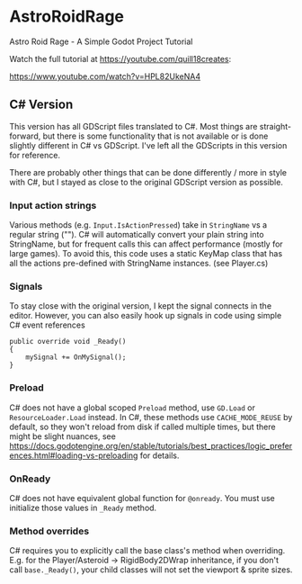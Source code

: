 # AstroRoidRage
Astro Roid Rage - A Simple Godot Project Tutorial

Watch the full tutorial at https://youtube.com/quill18creates:

https://www.youtube.com/watch?v=HPL82UkeNA4

## C# Version

This version has all GDScript files translated to C#. Most things are straight-forward, but there is some functionality
that is not available or is done slightly different in C# vs GDScript. I've left all the GDScripts in this version for reference.

There are probably other things that can be done differently / more in style with C#, but I stayed as close to the original
GDScript version as possible.

### Input action strings

Various methods (e.g. `Input.IsActionPressed`) take in `StringName` vs a regular string (""). C# will automatically convert your
plain string into StringName, but for frequent calls this can affect performance (mostly for large games). To avoid this, this code
uses a static KeyMap class that has all the actions pre-defined with StringName instances. (see Player.cs)

### Signals

To stay close with the original version, I kept the signal connects in the editor. However, you can also easily hook up signals in
code using simple C# event references
```
public override void _Ready()
{
    mySignal += OnMySignal();
}
```

### Preload

C# does not have a global scoped `Preload` method, use `GD.Load` or `ResourceLoader.Load` instead. In C#, these methods use `CACHE_MODE_REUSE` by default, 
so they won't reload from disk if called multiple times, but there might be slight nuances, see https://docs.godotengine.org/en/stable/tutorials/best_practices/logic_preferences.html#loading-vs-preloading for details.

### OnReady

C# does not have equivalent global function for `@onready`. You must use initialize those values in `_Ready` method.

### Method overrides

C# requires you to explicitly call the base class's method when overriding. E.g. for the Player/Asteroid -> RigidBody2DWrap inheritance,
if you don't call `base._Ready()`, your child classes will not set the viewport & sprite sizes.
